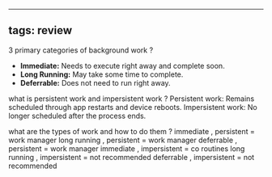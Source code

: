 
---
tags: review
---

3 primary categories of background work
?
- **Immediate:** Needs to execute right away and complete soon.
- **Long Running:** May take some time to complete.
- **Deferrable:** Does not need to run right away.

what is persistent work and impersistent work
?
Persistent work: Remains scheduled through app restarts and device reboots.
Impersistent work: No longer scheduled after the process ends.

what are the types of work and how to do them 
?
immediate , persistent = work manager
long running , persistent = work manager
deferrable , persistent = work manager
immediate , impersistent = co routines
long running , impersistent = not recommended
deferrable , impersistent = not recommended




